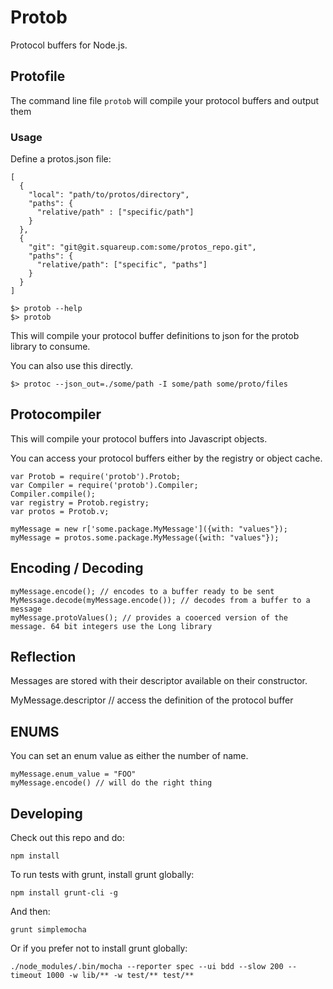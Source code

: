 # Protob

Protocol buffers for Node.js.

## Protofile

The command line file `protob` will compile your protocol buffers and output them

### Usage

Define a protos.json file:

    [
      {
        "local": "path/to/protos/directory",
        "paths": {
          "relative/path" : ["specific/path"]
        }
      },
      {
        "git": "git@git.squareup.com:some/protos_repo.git",
        "paths": {
          "relative/path": ["specific", "paths"]
        }
      }
    ]

    $> protob --help
    $> protob

This will compile your protocol buffer definitions to json for the protob library to consume.

You can also use this directly.

    $> protoc --json_out=./some/path -I some/path some/proto/files

## Protocompiler

This will compile your protocol buffers into Javascript objects.

You can access your protocol buffers either by the registry or object cache.

    var Protob = require('protob').Protob;
    var Compiler = require('protob').Compiler;
    Compiler.compile();
    var registry = Protob.registry;
    var protos = Protob.v;

    myMessage = new r['some.package.MyMessage']({with: "values"});
    myMessage = protos.some.package.MyMessage({with: "values"});

## Encoding / Decoding

    myMessage.encode(); // encodes to a buffer ready to be sent
    MyMessage.decode(myMessage.encode()); // decodes from a buffer to a message
    myMessage.protoValues(); // provides a cooerced version of the message. 64 bit integers use the Long library

## Reflection

Messages are stored with their descriptor available on their constructor.

MyMessage.descriptor // access the definition of the protocol buffer

## ENUMS

You can set an enum value as either the number of name.

    myMessage.enum_value = "FOO"
    myMessage.encode() // will do the right thing

## Developing

Check out this repo and do:

    npm install

To run tests with grunt, install grunt globally:

    npm install grunt-cli -g

And then:

    grunt simplemocha

Or if you prefer not to install grunt globally:

    ./node_modules/.bin/mocha --reporter spec --ui bdd --slow 200 --timeout 1000 -w lib/** -w test/** test/**



